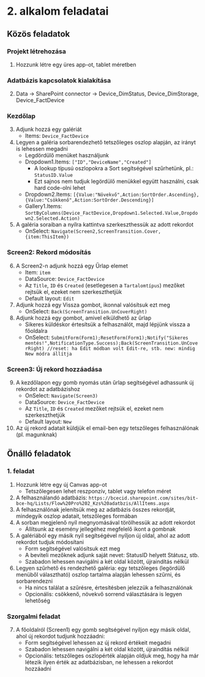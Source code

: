 # 2. alkalom feladatai

## Közös feladatok

### Projekt létrehozása
1. Hozzunk létre egy üres app-ot, tablet méretben

### Adatbázis kapcsolatok kialakítása
2. Data -> SharePoint connector -> Device_DimStatus, Device_DimStorage, Device_FactDevice

### Kezdőlap
3. Adjunk hozzá egy galériát
	- Items: ```Device_FactDevice```
4. Legyen a galéria sorbarendezhető tetszőleges oszlop alapján, az irányt is lehessen megadni
	- Legdördülő menüket használjunk
	- Dropdown1.Items: ```["ID","DeviceName","Created"]```
 		- A lookup típusú oszlopokra a Sort segítségével szűrhetünk, pl.: ```StatusID.Value```
   		- Ezt sajnos nem tudjuk legördülő menükkel együtt használni, csak hard code-olni lehet
	- Dropdown2.Items: ```[{Value:"Növekvő",Action:SortOrder.Ascending},{Value:"Csökkenő",Action:SortOrder.Descending}]```
	- Gallery1.Items: ```SortByColumns(Device_FactDevice,Dropdown1.Selected.Value,Dropdown2.Selected.Action)```
5. A galéria soraiban a nyílra kattintva szerkeszthessük az adott rekordot
	- OnSelect: ```Navigate(Screen2,ScreenTransition.Cover,{item:ThisItem})```
### Screen2: Rekord módosítás
6. A Screen2-n adjunk hozzá egy Űrlap elemet
	- Item: ```item```
	- DataSource: ```Device_FactDevice```
	- Az ```Title```, ```ID``` és ```Created``` (esetlegesen a ```Tartalomtípus```) mezőket rejtsük el, ezeket nem szerkeszthetjük
	- Default layout: ```Edit```
7. Adjunk hozzá egy Vissza gombot, ikonnal valósítsuk ezt meg
	- OnSelect: ```Back(ScreenTransition.UnCoverRight)```
9. Adjunk hozzá egy gombot, amivel elküldhető az űrlap
	- Sikeres küldéskor értesítsük a felhasználót, majd lépjünk vissza a főoldalra
	- OnSelect: ```SubmitForm(Form1);ResetForm(Form1);Notify("Sikeres mentés!",NotificationType.Success);Back(ScreenTransition.UnCoverRight) //reset: ha Edit módban volt Edit-re, stb. new: mindig New módra állítja```
### Screen3: Új rekord hozzáadása
9. A kezdőlapon egy gomb nyomás után űrlap segítségével adhassunk új rekordot az adatbázishoz
	- OnSelect: ```Navigate(Screen3)```
  	- DataSource: ```Device_FactDevice```
	- Az ```Title```, ```ID``` és ```Created``` mezőket rejtsük el, ezeket nem szerkeszthetjük
	- Default layout: ```New```
10. Az új rekord adatait küldjük el email-ben egy tetszőleges felhasználónak (pl. magunknak)

## Önálló feladatok

### 1. feladat

1. Hozzunk létre egy új Canvas app-ot
    - Tetszőlegesen lehet reszponzív, tablet vagy telefon méret
2. A felhasználandó adatbázis: ```https://bcecid.sharepoint.com/sites/bit-bce-hq/Lists/Flow%20Pro%202_Kzs%20adatbzis/AllItems.aspx```
3. A felhasználónak jelenítsük meg az adatbázis összes rekordját, mindegyik oszlop adatait, tetszőleges formában
4. A sorban megjelenő nyíl megnyomásával törölhessük az adott rekordot
    - Állítsunk az esemény jellegéhez megfelelő ikont a gombnak
5. A galériából egy másik nyíl segítségével nyíljon új oldal, ahol az adott rekordot tudjuk módosítani
    - Form segítségével valósítsuk ezt meg
    - A beviteli mezőknek adjunk saját nevet: StatusID helyett Státusz, stb.
	- Szabadon lehessen navigálni a két oldal között, újraindítás nélkül
6. Legyen szűrhető és rendezhető galéria: egy tetszőleges (legördülő menüből választható) oszlop tartalma alapján lehessen szűrni, és sorbarendezni
	- Ha nincs találat a szűrésre, értesítésben jelezzük a felhasználónak
	- Opcionális: csökkenő, növekvő sorrend választására is legyen lehetőség
### Szorgalmi feladat
7. A főoldalról (Screen1) egy gomb segítségével nyíljon egy másik oldal, ahol új rekordot tudjunk hozzáadni:
    - Form segítségével lehessen az új rekord értékeit megadni
	- Szabadon lehessen navigálni a két oldal között, újraindítás nélkül
	- Opcionális: tetszőleges oszlopérték alapján oldjuk meg, hogy ha már létezik ilyen érték az adatbázisban, ne lehessen a rekordot hozzáadni
